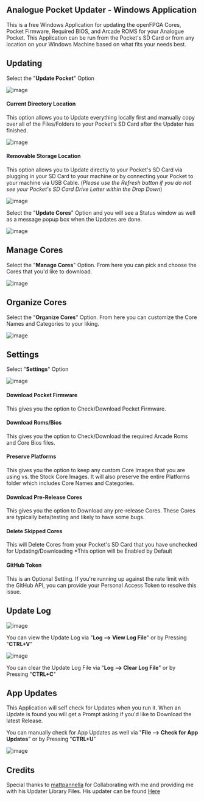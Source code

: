 ## Analogue Pocket Updater - Windows Application ##
This is a free Windows Application for updating the openFPGA Cores, Pocket Firmware, Required BIOS, and Arcade ROMS for your Analogue Pocket. This Application can be run from the Pocket's SD Card or from any location on your Windows Machine based on what fits your needs best.

## Updating ##

Select the "**Update Pocket**" Option

![image](Sceenshots/Main.png)

#### Current Directory Location
This option allows you to Update everything locally first and manually copy over all of the Files/Folders to your Pocket's SD Card after the Updater has finished. 

![image](Sceenshots/Update.png)

#### Removable Storage Location
This option allows you to Update directly to your Pocket's SD Card via plugging in your SD Card to your machine or by connecting your Pocket to your machine via USB Cable. (*Please use the Refresh button if you do not see your Pocket's SD Card Drive Letter within the Drop Down*)

![image](Sceenshots/Update_Pocket.png)

Select the "**Update Cores**" Option and you will see a Status window as well as a message popup box when the Updates are done.

![image](Sceenshots/Updates_Complete.png)

## Manage Cores ##
Select the "**Manage Cores**" Option. From here you can pick and choose the Cores that you'd like to download.

![image](Sceenshots/Manage_Cores.png)

## Organize Cores ##
Select the "**Organize Cores**" Option. From here you can customize the Core Names and Categories to your liking.

![image](Sceenshots/Organize_Cores.png)

## Settings ##
Select "**Settings**" Option

![image](Sceenshots/Settings.png)

#### Download Pocket Firmware
This gives you the option to Check/Download Pocket Firmware.

#### Download Roms/Bios
This gives you the option to Check/Download the required Arcade Roms and Core Bios files.

#### Preserve Platforms
This gives you the option to keep any custom Core Images that you are using vs. the Stock Core Images. It will also preserve the entire Platforms folder which includes Core Names and Categories.

#### Download Pre-Release Cores
This gives you the option to Download any pre-release Cores. These Cores are typically beta/testing and likely to have some bugs.

#### Delete Skipped Cores
This will Delete Cores from your Pocket's SD Card that you have unchecked for Updating/Downloading
*This option will be Enabled by Default

#### GitHub Token
This is an Optional Setting. If you're running up against the rate limit with the GitHub API, you can provide your Personal Access Token to resolve this issue.

## Update Log ##

![image](Sceenshots/Update_Log.png)

You can view the Update Log via "**Log --> View Log File**" or by Pressing "**CTRL+V**"

![image](Sceenshots/Summary.png)

You can clear the Update Log File via "**Log --> Clear Log File**" or by Pressing "**CTRL+C**"

## App Updates ##
This Application will self check for Updates when you run it. When an Update is found you will get a Prompt asking if you'd like to Download the latest Release. 

You can manually check for App Updates as well via "**File --> Check for App Updates**" or by Pressing "**CTRL+U**"

![image](Sceenshots/Check_Updates.png)

## Credits ##
Special thanks to [mattpannella](https://github.com/mattpannella) for Collaborating with me and providing me with his Updater Library Files. His updater can be found [Here](https://github.com/mattpannella/pocket_core_autoupdate_net)
